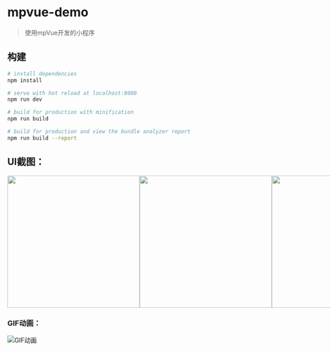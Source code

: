 # mpvue-demo

> 使用mpVue开发的小程序


## 构建

``` bash
# install dependencies
npm install

# serve with hot reload at localhost:8080
npm run dev

# build for production with minification
npm run build

# build for production and view the bundle analyzer report
npm run build --report
```


## UI截图：

<div style="display:flex; justify-content: space-between;">
<img width=300  src="http://ob9qd20l4.bkt.clouddn.com/image-mini1.png" />
<img width=300   src="http://ob9qd20l4.bkt.clouddn.com/image-mini2.png" />
<img width=300   src="http://ob9qd20l4.bkt.clouddn.com/image-mini3.png" />
</div>

### GIF动画：
![GIF动画](http://ob9qd20l4.bkt.clouddn.com/image-mini.gif)

